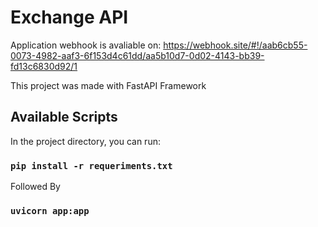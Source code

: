 # Exchange API

Application webhook is avaliable on: https://webhook.site/#!/aab6cb55-0073-4982-aaf3-6f153d4c61dd/aa5b10d7-0d02-4143-bb39-fd13c6830d92/1

This project was made with FastAPI Framework


## Available Scripts

In the project directory, you can run:

### `pip install -r requeriments.txt`

Followed By

### `uvicorn app:app`
